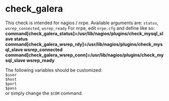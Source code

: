 check_galera
=======

This check is intended for nagios / nrpe. Available arguments are: ``status``, ``wsrep_connected``, ``wsrep_ready``
For nrpe, edit ``nrpe.cfg`` and define like so:  
**command[check_galera_status]=/usr/lib/nagios/plugins/check_mysql_slave status**  
**command[check_galera_wsrep_rdy]=/usr/lib/nagios/plugins/check_mysql_slave wsrep_connected**  
**command[check_galera_wsrep_conn]=/usr/lib/nagios/plugins/check_mysql_slave wsrep_ready**  

The following variables should be customized:  
``$user``  
``$host``  
``$port``  
``$pass``  
or simply change the ``$COM`` command.  
